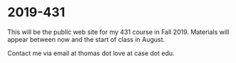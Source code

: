 # 2019-431

This will be the public web site for my 431 course in Fall 2019. Materials will appear between now and the start of class in August.

Contact me via email at thomas dot love at case dot edu.

